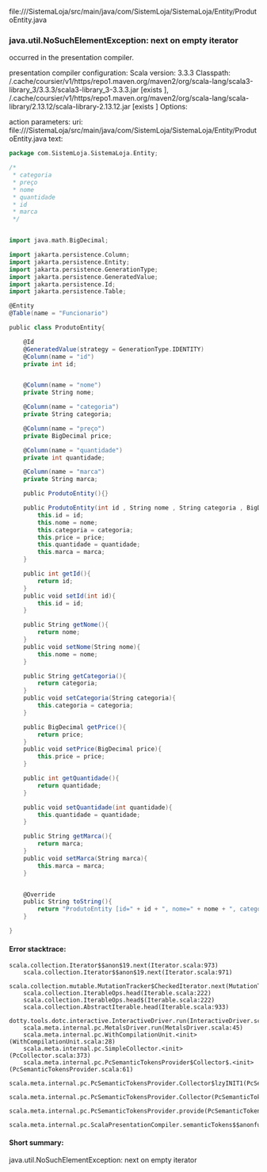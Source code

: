 file://<WORKSPACE>/SistemaLoja/src/main/java/com/SistemLoja/SistemaLoja/Entity/ProdutoEntity.java
### java.util.NoSuchElementException: next on empty iterator

occurred in the presentation compiler.

presentation compiler configuration:
Scala version: 3.3.3
Classpath:
<HOME>/.cache/coursier/v1/https/repo1.maven.org/maven2/org/scala-lang/scala3-library_3/3.3.3/scala3-library_3-3.3.3.jar [exists ], <HOME>/.cache/coursier/v1/https/repo1.maven.org/maven2/org/scala-lang/scala-library/2.13.12/scala-library-2.13.12.jar [exists ]
Options:



action parameters:
uri: file://<WORKSPACE>/SistemaLoja/src/main/java/com/SistemLoja/SistemaLoja/Entity/ProdutoEntity.java
text:
```scala
package com.SistemLoja.SistemaLoja.Entity;

/*
 * categoria
 * preço
 * nome
 * quantidade
 * id
 * marca
 */


import java.math.BigDecimal;

import jakarta.persistence.Column;
import jakarta.persistence.Entity;
import jakarta.persistence.GenerationType;
import jakarta.persistence.GeneratedValue;
import jakarta.persistence.Id;
import jakarta.persistence.Table;

@Entity
@Table(name = "Funcionario")

public class ProdutoEntity{

    @Id
    @GeneratedValue(strategy = GenerationType.IDENTITY)
    @Column(name = "id")
    private int id;


    @Column(name = "nome")
    private String nome;

    @Column(name = "categoria")
    private String categoria;

    @Column(name = "preço")
    private BigDecimal price;

    @Column(name = "quantidade")
    private int quantidade;

    @Column(name = "marca")
    private String marca;

    public ProdutoEntity(){}

    public ProdutoEntity(int id , String nome , String categoria , BigDecimal price , int quantidade , String marca){
        this.id = id;
        this.nome = nome;
        this.categoria = categoria;
        this.price = price;
        this.quantidade = quantidade;
        this.marca = marca;
    }

    public int getId(){
        return id;
    }
    public void setId(int id){
        this.id = id;
    }

    public String getNome(){
        return nome;
    }
    public void setNome(String nome){
        this.nome = nome;
    }

    public String getCategoria(){
        return categoria;
    }
    public void setCategoria(String categoria){
        this.categoria = categoria;
    }

    public BigDecimal getPrice(){
        return price;
    }
    public void setPrice(BigDecimal price){
        this.price = price;
    }

    public int getQuantidade(){
        return quantidade;
    }

    public void setQuantidade(int quantidade){
        this.quantidade = quantidade;
    }

    public String getMarca(){
        return marca;
    }
    public void setMarca(String marca){
        this.marca = marca;
    }


    @Override
    public String toString(){
        return "ProdutoEntity [id=" + id + ", nome=" + nome + ", categoria=" + categoria + ", price=" + price + ", quantidade=" + quantidade + ", marca=" + marca + "]";
    }

}
```



#### Error stacktrace:

```
scala.collection.Iterator$$anon$19.next(Iterator.scala:973)
	scala.collection.Iterator$$anon$19.next(Iterator.scala:971)
	scala.collection.mutable.MutationTracker$CheckedIterator.next(MutationTracker.scala:76)
	scala.collection.IterableOps.head(Iterable.scala:222)
	scala.collection.IterableOps.head$(Iterable.scala:222)
	scala.collection.AbstractIterable.head(Iterable.scala:933)
	dotty.tools.dotc.interactive.InteractiveDriver.run(InteractiveDriver.scala:168)
	scala.meta.internal.pc.MetalsDriver.run(MetalsDriver.scala:45)
	scala.meta.internal.pc.WithCompilationUnit.<init>(WithCompilationUnit.scala:28)
	scala.meta.internal.pc.SimpleCollector.<init>(PcCollector.scala:373)
	scala.meta.internal.pc.PcSemanticTokensProvider$Collector$.<init>(PcSemanticTokensProvider.scala:61)
	scala.meta.internal.pc.PcSemanticTokensProvider.Collector$lzyINIT1(PcSemanticTokensProvider.scala:61)
	scala.meta.internal.pc.PcSemanticTokensProvider.Collector(PcSemanticTokensProvider.scala:61)
	scala.meta.internal.pc.PcSemanticTokensProvider.provide(PcSemanticTokensProvider.scala:90)
	scala.meta.internal.pc.ScalaPresentationCompiler.semanticTokens$$anonfun$1(ScalaPresentationCompiler.scala:117)
```
#### Short summary: 

java.util.NoSuchElementException: next on empty iterator